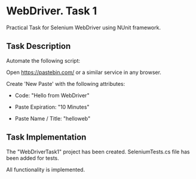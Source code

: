 # WebDriver. Task 1

Practical Task for Selenium WebDriver using NUnit framework.

## Task Description

Automate the following script:

Open https://pastebin.com/ or a similar service in any browser.

Create 'New Paste' with the following attributes:

* Code: "Hello from WebDriver"

* Paste Expiration: "10 Minutes"

* Paste Name / Title: "helloweb"

 ## Task Implementation

 The "WebDriverTask1" project has been created. SeleniumTests.cs file has been added for tests.
 
 All functionality is implemented.
 

